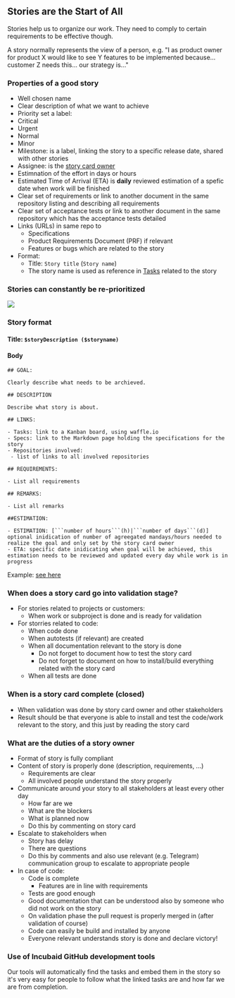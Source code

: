 ## Stories are the Start of All

Stories help us to organize our work. They need to comply to certain requirements to be effective though.
  
A story normally represents the view of a person, e.g. "I as product owner for product X would like to see Y features to be implemented because... customer Z needs this... our strategy is..."


### Properties of a good story

- Well chosen name
- Clear description of what we want to achieve
- Priority set a label:
 - Critical
 - Urgent
 - Normal
 - Minor
- Milestone: is a label, linking the story to a specific release date, shared with other stories
- Assignee: is the [story card owner](roles.md)
- Estimnation of the effort in days or hours
- Estimated Time of Arrival (ETA) is **daily** reviewed estimation of a spefic date when work will be finished
- Clear set of requirements or link to another document in the same repository listing and describing all requirements
- Clear set of acceptance tests or link to another document in the same repository which has the acceptance tests detailed
- Links (URLs) in same repo to
  - Specifications
  - Product Requirements Document (PRF) if relevant
  - Features or bugs which are related to the story
- Format:
	- Title: ```Story title``` (```Story name```)
	- The story name is used as reference in [Tasks](./tickets_tasks.md) related to the story


### Stories can constantly be re-prioritized

![](http://agilemodeling.com/images/requirementsManagement.gif)


### Story format

#### Title: ```$storyDescription ($storyname)```

#### Body

```
## GOAL:

Clearly describe what needs to be archieved.

## DESCRIPTION

Describe what story is about.

## LINKS:

- Tasks: link to a Kanban board, using waffle.io
- Specs: link to the Markdown page holding the specifications for the story
- Repositories involved:
 - list of links to all involved repositories

## REQUIREMENTS:

- List all requirements

## REMARKS:

- List all remarks

##ESTIMATION: 

- ESTIMATION: [```number of hours```(h)|```number of days```(d)] optional inidication of number of agreegated mandays/hours needed to realize the goal and only set by the story card owner
- ETA: specific date inidicating when goal will be achieved, this estimation needs to be reviewed and updated every day while work is in progress
```

Example: [see here](https://github.com/Incubaid/dev_process/issues/21)


### When does a story card go into validation stage?

- For stories related to projects or customers:
	- When work or subproject is done and is ready for validation 
- For storries related to code: 
	- When code done
	- When autotests (if relevant) are created
	- When all documentation relevant to the story is done
		- Do not forget to document how to test the story card
		- Do not forget to document on how to install/build everything related with the story card 
	- When all tests are done
	
	
### When is a story card complete (closed)

- When validation was done by story card owner and other stakeholders
- Result should be that everyone is able to install and test the code/work relevant to the story, and this just by reading the story card 


### What are the duties of a story owner

- Format of story is fully compliant
- Content of story is properly done (description, requirements, ...)
	- Requirements are clear
	- All involved people understand the story properly
- Communicate around your story to all stakeholders at least every other day
	- How far are we
	- What are the blockers
	- What is planned now
	- Do this by commenting on story card
- Escalate to stakeholders when
	- Story has delay
	- There are questions
	- Do this by comments and also use relevant (e.g. Telegram) communication group to escalate to appropriate people
- In case of code:
	- Code is complete 
		- Features are in line with requirements
	- Tests are good enough
	- Good documentation that can be understood also by someone who did not work on the story
	- On validation phase the pull request is properly merged in (after validation of course)
	- Code can easily be build and installed by anyone
	- Everyone relevant understands story is done and declare victory!


### Use of Incubaid GitHub development tools

Our tools will automatically find the tasks and embed them in the story so it's very easy for people to follow what the linked tasks are and how far we are from completion.